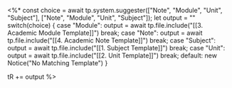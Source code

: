 <%*
const choice = await tp.system.suggester(["Note", "Module", "Unit", "Subject"], ["Note", "Module", "Unit", "Subject"]);
let output = ""
switch(choice) {
    case "Module":
        output = await tp.file.include("[[3. Academic Module Template]]")
        break;
    case "Note":
		output = await tp.file.include("[[4. Academic Note Template]]")
		break;
    case "Subject":
	   output = await tp.file.include("[[1. Subject Template]]")
	   break;
    case "Unit":
        output = await tp.file.include("[[2. Unit Template]]")
        break;
    default:
        new Notice("No Matching Template")
}
   
tR += output
%>